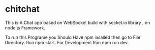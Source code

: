# chitchat
This is A Chat app based on WebSocket build with  socket.io library , on node.js Framework.

To run this  Programe you  Should Have npm insalled 
then go to File Directory.
Run npm start.
For Development Run npm run dev.
